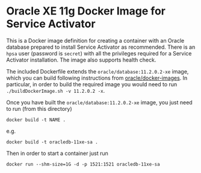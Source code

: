 Oracle XE 11g Docker Image for Service Activator
================================================

This is a Docker image definition for creating a container with an Oracle database prepared to install Service Activator as recommended. There is an `hpsa` user (password is `secret`) with all the privileges required for a Service Activator installation. The image also supports health check.

The included Dockerfile extends the `oracle/database:11.2.0.2-xe` image, which you can build following instructions from [oracle/docker-images](https://github.com/oracle/docker-images/blob/master/OracleDatabase/SingleInstance/README.md). In particular, in order to build the required image you would need to run `./buildDockerImage.sh -v 11.2.0.2 -x`.

Once you have built the `oracle/database:11.2.0.2-xe` image, you just need to run (from this directory)

    docker build -t NAME .

e.g.

    docker build -t oracledb-11xe-sa .

Then in order to start a container just run

    docker run --shm-size=1G -d -p 1521:1521 oracledb-11xe-sa
